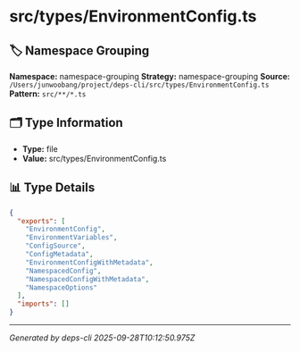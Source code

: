 # src/types/EnvironmentConfig.ts

## 🏷️ Namespace Grouping

**Namespace:** namespace-grouping
**Strategy:** namespace-grouping
**Source:** `/Users/junwoobang/project/deps-cli/src/types/EnvironmentConfig.ts`
**Pattern:** `src/**/*.ts`

## 🗂️ Type Information

- **Type:** file
- **Value:** src/types/EnvironmentConfig.ts

## 📊 Type Details

```json
{
  "exports": [
    "EnvironmentConfig",
    "EnvironmentVariables",
    "ConfigSource",
    "ConfigMetadata",
    "EnvironmentConfigWithMetadata",
    "NamespacedConfig",
    "NamespacedConfigWithMetadata",
    "NamespaceOptions"
  ],
  "imports": []
}
```

---
*Generated by deps-cli 2025-09-28T10:12:50.975Z*
